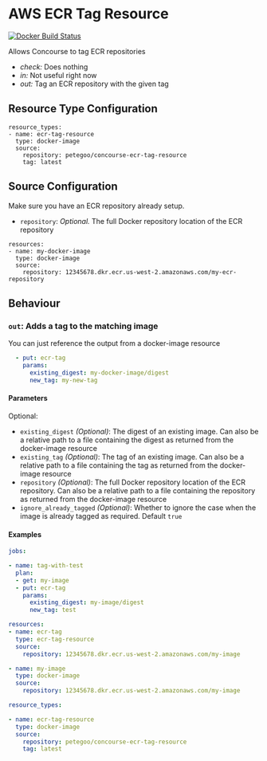 # AWS ECR Tag Resource

[![Docker Build Status](https://img.shields.io/docker/build/petegoo/concourse-ecr-tag-resource.svg)](https://hub.docker.com/r/petegoo/concourse-ecr-tag-resource)

Allows Concourse to tag ECR repositories

- *check:* Does nothing
- *in:* Not useful right now
- *out:* Tag an ECR repository with the given tag

## Resource Type Configuration

```
resource_types:
- name: ecr-tag-resource
  type: docker-image
  source:
    repository: petegoo/concourse-ecr-tag-resource
    tag: latest
```

## Source Configuration
Make sure you have an ECR repository already setup.

- `repository`: _Optional._ The full Docker repository location of the ECR repository

```
resources:
- name: my-docker-image
  type: docker-image
  source:
    repository: 12345678.dkr.ecr.us-west-2.amazonaws.com/my-ecr-repository
```

## Behaviour

### `out`: Adds a tag to the matching image

You can just reference the output from a docker-image resource

```yaml
  - put: ecr-tag
    params:
      existing_digest: my-docker-image/digest
      new_tag: my-new-tag
```

#### Parameters

Optional:
- `existing_digest` _(Optional)_: The digest of an existing image. Can also be a relative path to a file containing the digest as returned from the docker-image resource
- `existing_tag` _(Optional)_: The tag of an existing image. Can also be a relative path to a file containing the tag as returned from the docker-image resource
- `repository` _(Optional)_: The full Docker repository location of the ECR repository. Can also be a relative path to a file containing the repository as returned from the docker-image resource
- `ignore_already_tagged` _(Optional)_: Whether to ignore the case when the image is already tagged as required. Default `true`

#### Examples

```yaml
jobs:

- name: tag-with-test
  plan:
  - get: my-image
  - put: ecr-tag
    params:
      existing_digest: my-image/digest
      new_tag: test

resources:
- name: ecr-tag
  type: ecr-tag-resource
  source:
    repository: 12345678.dkr.ecr.us-west-2.amazonaws.com/my-image

- name: my-image
  type: docker-image
  source:
    repository: 12345678.dkr.ecr.us-west-2.amazonaws.com/my-image

resource_types:

- name: ecr-tag-resource
  type: docker-image
  source:
    repository: petegoo/concourse-ecr-tag-resource
    tag: latest

```


